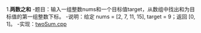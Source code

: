 1.**两数之和**
-题目：输入一组整数nums和一个目标值target，从数组中找出和为目标值的第一组整数下标。
-说明：给定 nums = [2, 7, 11, 15], target = 9；返回 [0, 1]。
-实现：[twoSum.cpp](/twoSum.cpp)